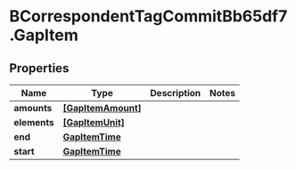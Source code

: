 # BCorrespondentTagCommitBb65df7.GapItem

## Properties

Name | Type | Description | Notes
------------ | ------------- | ------------- | -------------
**amounts** | [**[GapItemAmount]**](GapItemAmount.md) |  | 
**elements** | [**[GapItemUnit]**](GapItemUnit.md) |  | 
**end** | [**GapItemTime**](GapItemTime.md) |  | 
**start** | [**GapItemTime**](GapItemTime.md) |  | 



